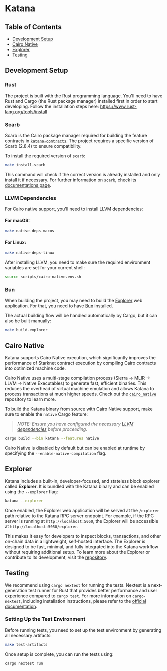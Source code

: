 # Katana

## Table of Contents

- [Development Setup](#development-setup)
- [Cairo Native](#cairo-native)
- [Explorer](#explorer)
- [Testing](#testing)

## Development Setup

### Rust

The project is built with the Rust programming language. You'll need to have Rust and Cargo (the Rust package manager) installed first in order to start developing.
Follow the installation steps here: https://www.rust-lang.org/tools/install

### Scarb

Scarb is the Cairo package manager required for building the feature contracts in [`katana-contracts`](https://github.com/dojoengine/katana/tree/main/crates/contracts). The project requires a specific version of Scarb (2.8.4) to ensure compatibility.

To install the required version of `scarb`:

```bash
make install-scarb
```

This command will check if the correct version is already installed and only install it if necessary. For further information on `scarb`, check its [documentations page](https://docs.swmansion.com/scarb/docs.html).

### LLVM Dependencies

For Cairo native support, you'll need to install LLVM dependencies:

#### For macOS:
```bash
make native-deps-macos
```

#### For Linux:
```bash
make native-deps-linux
```

After installing LLVM, you need to make sure the required environment variables are set for your current shell:

```bash
source scripts/cairo-native.env.sh
```

### Bun

When building the project, you may need to build the [Explorer](#explorer) web application.
For that, you need to have [Bun](https://bun.sh/docs/installation) installed.

The actual building flow will be handled automatically by Cargo, but it can also be built manually:

```bash
make build-explorer
```

## Cairo Native

Katana supports Cairo Native execution, which significantly improves the performance of Starknet contract execution by compiling Cairo contracts into optimized machine code.

Cairo Native uses a multi-stage compilation process (Sierra → MLIR → LLVM → Native Executables) to generate fast, efficient binaries. This reduces the overhead of virtual machine emulation and allows Katana to process transactions at much higher speeds. Check out the [`cairo_native`](https://github.com/lambdaclass/cairo_native) repository to learn more.

To build the Katana binary from source with Cairo Native support, make sure to enable the `native` Cargo feature:

> _NOTE: Ensure you have configured the necessary [LLVM dependencies](#llvm-dependencies) before proceeding_.

```bash
cargo build --bin katana --features native
```

Cairo Native is disabled by default but can be enabled at runtime by specifying the `--enable-native-compilation` flag.

## Explorer

Katana includes a built-in, developer-focused, and stateless block explorer called **Explorer**. It is bundled with the Katana binary and can be enabled using the `--explorer` flag:

```bash
katana --explorer
```

Once enabled, the Explorer web application will be served at the `/explorer` path relative to the Katana RPC server endpoint. For example, if the RPC server is running at `http://localhost:5050`, the Explorer will be accessible at `http://localhost:5050/explorer`.

This makes it easy for developers to inspect blocks, transactions, and other on-chain data in a lightweight, self-hosted interface. The Explorer is designed to be fast, minimal, and fully integrated into the Katana workflow without requiring additional setup. To learn more about the Explorer or contribute to its development, visit the [repository](https://github.com/cartridge-gg/explorer/).

## Testing

We recommend using `cargo nextest` for running the tests. Nextest is a next-generation test runner for Rust that provides better performance and user experience compared to `cargo test`. For more information on `cargo-nextest`, including installation instructions, please refer to the [official documentation](https://nexte.st/).

### Setting Up the Test Environment

Before running tests, you need to set up the test environment by generating all necessary artifacts:

```bash
make test-artifacts
```

Once setup is complete, you can run the tests using:

```bash
cargo nextest run
```
